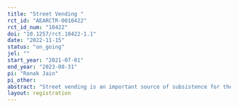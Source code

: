 ```yaml
---
title: "Street Vending "
rct_id: "AEARCTR-0010422"
rct_id_num: "10422"
doi: "10.1257/rct.10422-1.1"
date: "2022-11-15"
status: "on_going"
jel: ""
start_year: "2021-07-01"
end_year: "2023-08-31"
pi: "Ronak Jain"
pi_other:
abstract: "Street vending is an important source of subsistence for the urban poor in developing countries. This study seeks to understand buyer and seller behavior in this market. Specifically, the study examines vendors’ business strategies and how these relate to their beliefs about buyers."
layout: registration
---
```


